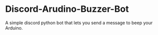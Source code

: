 # Discord-Arudino-Buzzer-Bot
A simple discord python bot that lets you send a message to beep your Arduino.
